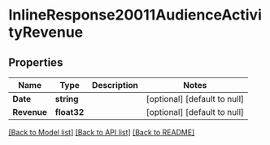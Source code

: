 # InlineResponse20011AudienceActivityRevenue

## Properties
Name | Type | Description | Notes
------------ | ------------- | ------------- | -------------
**Date** | **string** |  | [optional] [default to null]
**Revenue** | **float32** |  | [optional] [default to null]

[[Back to Model list]](../README.md#documentation-for-models) [[Back to API list]](../README.md#documentation-for-api-endpoints) [[Back to README]](../README.md)


